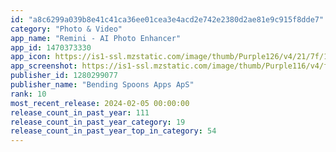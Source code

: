 ```yaml
---
id: "a8c6299a039b8e41c41ca36ee01cea3e4acd2e742e2380d2ae81e9c915f8dde7"
category: "Photo & Video"
app_name: "Remini - AI Photo Enhancer"
app_id: 1470373330
app_icon: https://is1-ssl.mzstatic.com/image/thumb/Purple126/v4/21/7f/1e/217f1e99-5ce4-d4a7-c5a6-1faca7bed6ef/AppIcon-0-0-1x_U007epad-0-85-220.png/1024x1024bb.png
app_screenshot: https://is1-ssl.mzstatic.com/image/thumb/Purple116/v4/ff/46/c3/ff46c399-6485-465f-d182-4499f03818e4/66dcd3f5-f6c5-4b84-95c2-48f695ac0beb_9.jpg/1242x2688bb.png
publisher_id: 1280299077
publisher_name: "Bending Spoons Apps ApS"
rank: 10
most_recent_release: 2024-02-05 00:00:00
release_count_in_past_year: 111
release_count_in_past_year_category: 19
release_count_in_past_year_top_in_category: 54
---
```

